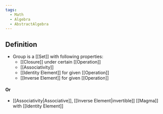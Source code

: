 ```yaml
---
tags:
  - Math
  - Algebra
  - AbstractAlgebra
---
```

## Definition
- Group is a [[Set]] with following properties:
	- [[Closure]] under certain [[Operation]]
	- [[Associativity]]
	- [[Identity Element]] for given [[Operation]]
	- [[Inverse Element]] for given [[Operation]]
#### Or
- [[Associativity|Associative]], [[Inverse Element|invertible]] [[Magma]] with [[Identity Element]]